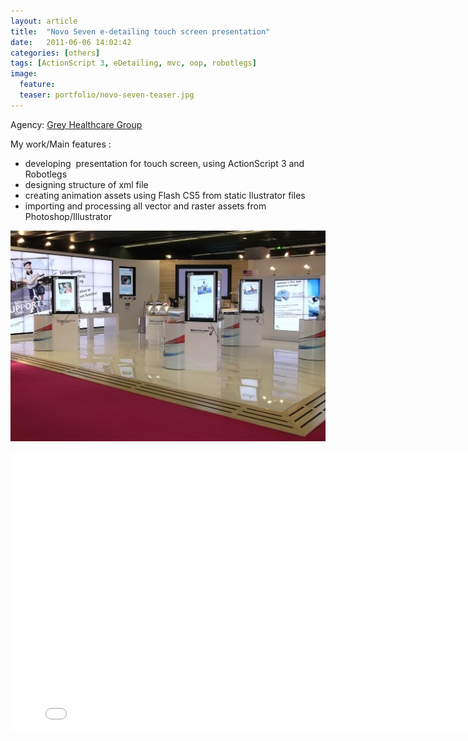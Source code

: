 ```yaml
---
layout: article
title:  "Novo Seven e-detailing touch screen presentation"
date:   2011-06-06 14:02:42
categories: [others]
tags: [ActionScript 3, eDetailing, mvc, oop, robotlegs]
image:
  feature:
  teaser: portfolio/novo-seven-teaser.jpg
---
```


Agency: [Grey Healthcare Group  
](http://www.ghgroup.com/)

My work/Main features :

- developing  presentation for touch screen, using ActionScript 3 and Robotlegs
- designing structure of xml file
- creating animation assets using Flash CS5 from static Ilustrator files
- importing and processing all vector and raster assets from Photoshop/Illustrator

![Novo Seven screen 1](/images/portfolio/novo-seven-1.jpg "Novo Seven screen 1")
 
 <iframe src="//player.vimeo.com/video/26848578?title=0&amp;byline=0&amp;portrait=0&amp;color=f8cf05" width="800" height="450" frameborder="0" webkitallowfullscreen mozallowfullscreen allowfullscreen></iframe> <p></p>
